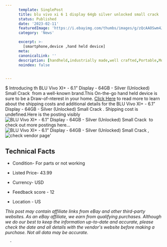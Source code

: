 ```yaml
---
      template: SinglePost
      title: blu vivo xi 6 1 display 64gb silver unlocked small crack 
      status: Published
      date: '2023-02-11'
      featuredImage: 'https://i.ebayimg.com/thumbs/images/g/zQcAAOSwm4JjCv-o/s-l225.jpg'
      category: 'News'

      excerpt: >-
        [smartphone,device ,hand held device]
      meta:
      canonicalLink: ''
      description: [handheld,industrially made,well crafted,Portable,Mobile,Compact,Convenient,Lightweight,Maneuverable,Man-portable,Miniature,Carriable,Hand-held,Light,Holdable,Transportable,Mobile device,Pocket-sized,On-the-go,Wireless,Cordless,Compact size,Convenient size, smartphone,device ,hand held device]
      noindex: false
      

---
```

$
      Introducing th BLU Vivo XI+ - 6.1” Display - 64GB - Silver (Unlocked) Small Crack  from a well-known brand.This On-the-go hand held device is sure to be a Draw-of-nterest in your home. [Click Here](https://www.ebay.com/itm/144695987780?hash=item21b08d8e44%3Ag%3AzQcAAOSwm4JjCv-o&mkevt=1&mkcid=1&mkrid=711-53200-19255-0&campid=%253CePNCampaignId%253E&customid=%253CreferenceId%253E&toolid=10049) to read more to learn about the shipping costs and additional details for the BLU Vivo XI+ - 6.1” Display - 64GB - Silver (Unlocked) Small Crack . Shipping cost is undefined.Here is the posting visibly ![BLU Vivo XI+ - 6.1” Display - 64GB - Silver (Unlocked) Small Crack ](https://i.ebayimg.com/thumbs/images/g/zQcAAOSwm4JjCv-o/s-l225.jpg) to check out more postings here... ![BLU Vivo XI+ - 6.1” Display - 64GB - Silver (Unlocked) Small Crack ](https://i.ebayimg.com/images/g/zQcAAOSwm4JjCv-o/s-l1600.jpg), ![check vendor page](https://origin-galleryplus.ebayimg.com/ws/web/144695987780_2_0_1/225x225.jpg,https://origin-galleryplus.ebayimg.com/ws/web/144695987780_3_0_1/225x225.jpg,https://origin-galleryplus.ebayimg.com/ws/web/144695987780_4_0_1/225x225.jpg,https://origin-galleryplus.ebayimg.com/ws/web/144695987780_5_0_1/225x225.jpg)'

      

 ## Technical Facts 



     
      

 - Condition- For parts or not working 


      

 - Listed Price- 43.99 


      

 - Currency- USD 


      

 - Feedback score - 12 


      

 - Location - US 


      
      

 *_This post may contain affiliate links from eBay and other third-party websites. As an eBay affiliate, we earn from qualifying purchases. Although we do our best to keep the information up-to-date and accurate, please check the date and all details with the vendor's website before making a purchase. Not all data may be accurate._*




      -
